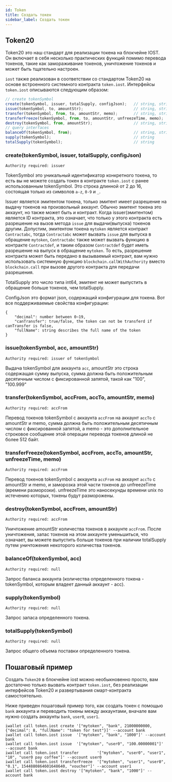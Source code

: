 ```yaml
---
id: Token
title: Создать токен
sidebar_label: Создать токен
---
```

## Token20

Token20 это наш стандарт для реализации токена на блокчейне IOST. Он включает в себя несколько практических функций помимо перевода токенов, такие как замораживание токенов, уничтожение токенов и может быть тщательно настроен.

`iost` также реализован в соответствии со стандартом Token20 на основе встроенного системного контракта `token.iost`.
Интерфейсы `token.iost` описываются следующим образом:

```js
// create tokenSymbol
create(tokenSymbol, issuer, totalSupply, configJson);	// string, string, number, json
issue(tokenSymbol, to, amountStr);						// string, string, string
transfer(tokenSymbol, from, to, amountStr, memo);		// string, string, string, string, string
transferFreeze(tokenSymbol, from, to, amountStr, unfreezeTime, memo);		// string, string, string, string, number, string
destroy(tokenSymbol, from, amountStr);					// string, string, string
// query interfaces
balanceOf(tokenSymbol, from);							// string, string
supply(tokenSymbol);									// string
totalSupply(tokenSymbol);								// string
```
### create(tokenSymbol, issuer, totalSupply, configJson)
`Authority required: issuer`

TokenSymbol это уникальный идентификатор конкретного токена, то есть вы не можете создать токен в контракте `token.iost` с ранее использованным tokenSymbol.
Это строка длинной от 2 до 16, состоящая только из символов `a-z`, `0-9` и `_`.

Issuer является эмитентом токена, только эмитент имеет разрешение на выдачу токенов на произвольный аккаунт.
Обычно эмитент токена это аккаунт, но также может быть и контракт.
Когда issuer(эмитентом) является ID контракта, это означает, что только у этого контракта есть разрешение на вызов метода `issue` для выдачи(выпуска) токенов другим.
Допустим, эмитентом токена `mytoken` является контракт `Contractabc`, тогда `Contractabc` может вызвать `issue` для выпуска в обращение `mytoken`,
`Contractabc` также может вызвать функцию в контракте `Contractdef`, и таким образом `Contractdef` будет иметь разрешение на выпуск в обращение `mytoken`.
То есть, разрешение контракта может быть передано в вызываемый контракт, вам нужно использовать системную функцию `blockchain.callWithAuthority` вместо `blockchain.call` при вызове другого контракта для передачи разрешения.

TotalSupply это число типа int64, эмитент не может выпустить в обращение больше токенов, чем  totalSupply.

ConfigJson это формат json, содержащий конфигурации для токена. Вот все поддерживаемые свойства конфигурации:
```console
{
	"decimal": number between 0~19,
	"canTransfer": true/false, the token can not be transferd if canTransfer is false,
	"fullName": string describes the full name of the token
}
```

### issue(tokenSymbol, acc, amountStr)
`Authority required: issuer of tokenSymbol`

Выдача tokenSymbol для аккаунта `acc`, amountStr это строка содержащая сумму выпуска, сумма должна быть положительным десятичным числом с фиксированной запятой, такой как "100", "100.999"

### transfer(tokenSymbol, accFrom, accTo, amountStr, memo)
`Authority required: accFrom`

Перевод токенов tokenSymbol с аккаунта `accFrom` на аккаунт `accTo` с amountStr и memo,
сумма должна быть положительным десятичным числом с фиксированной запятой, а memo - это дополнительное строковое сообщение этой операции перевода токенов длиной не более 512 байт.

### transferFreeze(tokenSymbol, accFrom, accTo, amountStr, unfreezeTime, memo)
`Authority required: accFrom`

Перевод токенов tokenSymbol с аккаунта `accFrom` на аккаунт `accTo` с amountStr и memo, и заморозка этой части токенов до unfreezeTime (времени разморозки).
unfreezeTime это наносекунды времени unix по истечению которых, токены будут разморожены.

### destroy(tokenSymbol, accFrom, amountStr)
`Authority required: accFrom`

Уничтожение amountStr количества токенов в аккаунте `accFrom`. После уничтожения, запас токенов на этом аккаунте уменьшиться, что означает, вы можете выпустить больше токенов при наличии totalSupply путем уничтожения некоторого количества токенов.

### balanceOf(tokenSymbol, acc)
`Authority required: null`

Запрос баланса аккаунта (количества определенного токена - tokenSymbol, которым владеет данный аккаунт - acc).

### supply(tokenSymbol)
`Authority required: null`

Запрос запаса определенного токена.

### totalSupply(tokenSymbol)
`Authority required: null`

Запрос общего объема поставки определенного токена.


## Пошаговый пример
Создать `Token20` в блокчейне iost можно необыкновенно просто, вам достаточно только вызвать контракт `token.iost`, без реализации интерфейсов Token20 и развертывания смарт-контракта самостоятельно.

Ниже приведен пошаговый пример того, как создать токен с помощью `bank` аккаунта и переводить токены между аккаунтами, вначале вам нужно создать аккаунты `bank`, `user0`, `user1`.

```console
iwallet call token.iost create '["mytoken", "bank", 21000000000, {"decimal": 8, "fullName": "token for test"}]' --account bank
iwallet call token.iost issue  '["mytoken", "bank", "1000"]' --account bank
iwallet call token.iost issue  '["mytoken", "user0", "100.00000001"]' --account bank
iwallet call token.iost transfer 		'["mytoken", "user0", "user1", "10", "user0 pay coffee"]' --account user0
iwallet call token.iost transferFreeze 	'["mytoken", "user1", "user0", "0.1", 1544880864601648640, "voucher"]' --account user1
iwallet call token.iost destroy '["mytoken", "bank", "1000"]' --account bank
```
